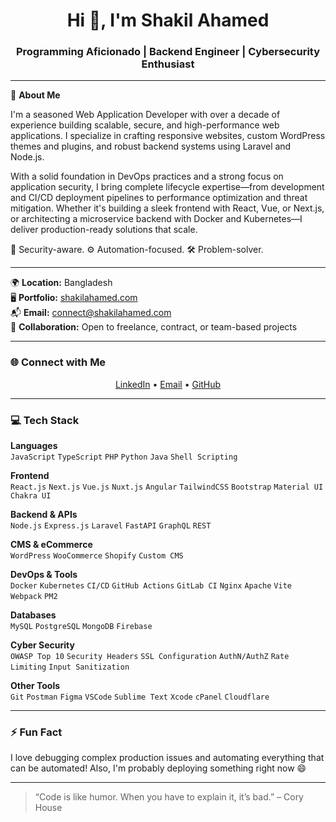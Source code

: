 <h1 align="center">
  Hi 👋, I'm Shakil Ahamed
</h1>
<h3 align="center">
  Programming Aficionado | Backend Engineer | Cybersecurity Enthusiast
</h3>

---

🚀 **About Me**

I'm a seasoned Web Application Developer with over a decade of experience building scalable, secure, and high-performance web applications. I specialize in crafting responsive websites, custom WordPress themes and plugins, and robust backend systems using Laravel and Node.js.

With a solid foundation in DevOps practices and a strong focus on application security, I bring complete lifecycle expertise—from development and CI/CD deployment pipelines to performance optimization and threat mitigation. Whether it's building a sleek frontend with React, Vue, or Next.js, or architecting a microservice backend with Docker and Kubernetes—I deliver production-ready solutions that scale.

🔐 Security-aware. ⚙️ Automation-focused. 🛠️ Problem-solver.

---

🌍 **Location:** Bangladesh  
🖥️ **Portfolio:** [shakilahamed.com](http://shakilahamed.com)  
📬 **Email:** [connect@shakilahamed.com](mailto:connect@shakilahamed.com)  
🤝 **Collaboration:** Open to freelance, contract, or team-based projects

---

### 🌐 Connect with Me

<p align="center">
  <a href="https://www.linkedin.com/in/shakilahamed-" target="_blank">LinkedIn</a> •
  <a href="mailto:connect@shakilahamed.com">Email</a> •
  <a href="https://github.com/shakiltousif" target="_blank">GitHub</a>
</p>

---

### 💻 Tech Stack

**Languages**  
`JavaScript` `TypeScript` `PHP` `Python` `Java` `Shell Scripting`

**Frontend**  
`React.js` `Next.js` `Vue.js` `Nuxt.js` `Angular` `TailwindCSS` `Bootstrap` `Material UI` `Chakra UI`

**Backend & APIs**  
`Node.js` `Express.js` `Laravel` `FastAPI` `GraphQL` `REST`

**CMS & eCommerce**  
`WordPress` `WooCommerce` `Shopify` `Custom CMS`

**DevOps & Tools**  
`Docker` `Kubernetes` `CI/CD` `GitHub Actions` `GitLab CI` `Nginx` `Apache` `Vite` `Webpack` `PM2`

**Databases**  
`MySQL` `PostgreSQL` `MongoDB` `Firebase`

**Cyber Security**  
`OWASP Top 10` `Security Headers` `SSL Configuration` `AuthN/AuthZ` `Rate Limiting` `Input Sanitization`

**Other Tools**  
`Git` `Postman` `Figma` `VSCode` `Sublime Text` `Xcode` `cPanel` `Cloudflare`

---

### ⚡ Fun Fact

I love debugging complex production issues and automating everything that can be automated! Also, I'm probably deploying something right now 😄

---

> “Code is like humor. When you have to explain it, it’s bad.” – Cory House
